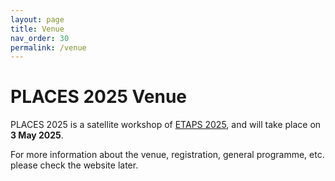 ```yaml
---
layout: page
title: Venue
nav_order: 30
permalink: /venue
---
```


# PLACES 2025 Venue

PLACES 2025 is a satellite workshop of [ETAPS 2025](https://etaps.org/2025), and
will take place on **3 May 2025**.

For more information about the venue, registration, general
programme, etc. please check the website later.
